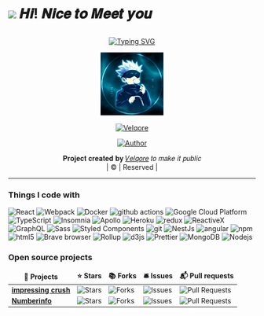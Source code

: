 <h1><img src="https://emojis.slackmojis.com/emojis/images/1531849430/4246/blob-sunglasses.gif?1531849430" width="30"/> 𝑯𝒊! 𝑵𝒊𝒄𝒆 𝒕𝒐 𝑴𝒆𝒆𝒕 𝒚𝒐𝒖</h1>

## <!-- Typing SVG -->
<p align="center">
    <a href="https://git.io/J0hKr">
        <img
        src="https://readme-typing-svg.herokuapp.com?size=30&width=800&lines=𝑰+𝒂𝒎+𝑽𝒆𝒍𝒒𝒐𝒓𝒆.+𝑾𝒆𝒍𝒄𝒐𝒎𝒆+𝒕𝒐+𝑴𝒚+𝑷𝒓𝒐𝒇𝒊𝒍𝒆"
            alt="Typing SVG"
        />
    </a>
</p>

<div align="center">
  <p align="center">
<img src="Devill.jpeg" alt="GIF" width="128" height="128"/>
</p>
 <p align="center">
<a href="mailto:AYUsHtyagi_213@proton.me"><img title="Velqore" src="https://img.shields.io/badge/Velqore-red?colorA=%23ff0000&colorB=%23017e40&style=for-the-badge"></a>
</p>
  <p align="center">
<a href="https://wa.me//+918130784851"><img title="Author" src="https://img.shields.io/badge/Author-Velqore/Hackthcamera?color=blue&style=for-the-badge&logo=whatsapp"></a>
</p>
</div>
<p align="center">
 𝐏𝐫𝐨𝐣𝐞𝐜𝐭 𝐜𝐫𝐞𝐚𝐭𝐞𝐝 𝐛𝐲 <a href="https://github.com/Velqore/">𝑉𝑒𝑙𝑞𝑜𝑟𝑒</a> 𝑡𝑜 𝑚𝑎𝑘𝑒 𝑖𝑡 𝑝𝑢𝑏𝑙𝑖𝑐
    <br>
       | © |
        Reserved |
    <br> 
</p>

----
<h3>Things I code with</h3>
<p>
  <img alt="React" src="https://img.shields.io/badge/-React-45b8d8?style=flat-square&logo=react&logoColor=white" />
  <img alt="Webpack" src="https://img.shields.io/badge/-Webpack-8DD6F9?style=flat-square&logo=webpack&logoColor=white" /> 
  <img alt="Docker" src="https://img.shields.io/badge/-Docker-46a2f1?style=flat-square&logo=docker&logoColor=white" />
  <img alt="github actions" src="https://img.shields.io/badge/-Github_Actions-2088FF?style=flat-square&logo=github-actions&logoColor=white" />
  <img alt="Google Cloud Platform" src="https://img.shields.io/badge/-Google_Cloud_Platform-1a73e8?style=flat-square&logo=google-cloud&logoColor=white" />
  <img alt="TypeScript" src="https://img.shields.io/badge/-TypeScript-007ACC?style=flat-square&logo=typescript&logoColor=white" />
  <img alt="Insomnia" src="https://img.shields.io/badge/-Insomnia-5849BE?style=flat-square&logo=insomnia&logoColor=white" />
  <img alt="Apollo" src="https://img.shields.io/badge/-Apollo%20GraphQL-311C87?style=flat-square&logo=apollo-graphql&logoColor=white" />
  <img alt="Heroku" src="https://img.shields.io/badge/-Heroku-430098?style=flat-square&logo=heroku&logoColor=white" />
  <img alt="redux" src="https://img.shields.io/badge/-Redux-764ABC?style=flat-square&logo=redux&logoColor=white" />
  <img alt="ReactiveX" src="https://img.shields.io/badge/-RxJs-B7178C?style=flat-square&logo=reactivex&logoColor=white" />
  <img alt="GraphQL" src="https://img.shields.io/badge/-GraphQL-E10098?style=flat-square&logo=graphql&logoColor=white" />
  <img alt="Sass" src="https://img.shields.io/badge/-Sass-CC6699?style=flat-square&logo=sass&logoColor=white" />
  <img alt="Styled Components" src="https://img.shields.io/badge/-Styled_Components-db7092?style=flat-square&logo=styled-components&logoColor=white" />
  <img alt="git" src="https://img.shields.io/badge/-Git-F05032?style=flat-square&logo=git&logoColor=white" />
  <img alt="NestJs" src="https://img.shields.io/badge/-NestJs-ea2845?style=flat-square&logo=nestjs&logoColor=white" />
  <img alt="angular" src="https://img.shields.io/badge/-Angular-DD0031?style=flat-square&logo=angular&logoColor=white" />
  <img alt="npm" src="https://img.shields.io/badge/-NPM-CB3837?style=flat-square&logo=npm&logoColor=white" />
  <img alt="html5" src="https://img.shields.io/badge/-HTML5-E34F26?style=flat-square&logo=html5&logoColor=white" />
  <img alt="Brave browser" src="https://img.shields.io/badge/-Brave_Browser-FB542B?style=flat-square&logo=brave&logoColor=white" />
  <img alt="Rollup" src="https://img.shields.io/badge/-Rollup-EC4A3F?style=flat-square&logo=rollup.js&logoColor=white" />
  <img alt="d3js" src="https://img.shields.io/badge/-D3.js-F9A03C?style=flat-square&logo=d3.js&logoColor=white" />
  <img alt="Prettier" src="https://img.shields.io/badge/-Prettier-F7B93E?style=flat-square&logo=prettier&logoColor=white" />
  <img alt="MongoDB" src="https://img.shields.io/badge/-MongoDB-13aa52?style=flat-square&logo=mongodb&logoColor=white" />
  <img alt="Nodejs" src="https://img.shields.io/badge/-Nodejs-43853d?style=flat-square&logo=Node.js&logoColor=white" />
</p>
 
<h3>Open source projects</h3>
<table>
  <thead align="center">
    <tr border: none;>
      <td><b>🎁 Projects</b></td>
      <td><b>⭐ Stars</b></td>
      <td><b>📚 Forks</b></td>
      <td><b>🛎 Issues</b></td>
      <td><b>📬 Pull requests</b></td>
    </tr>
  </thead>
  <tbody>
    <tr>
      <td><a href="https://github.com/thmsgbrt/react-simple-pull-to-refresh"><b>impressing crush</b></a></td>
      <td><img alt="Stars" src="https://img.shields.io/github/stars/Velqore/impressingcrush?style=flat-square&labelColor=343b41"/></td>
      <td><img alt="Forks" src="https://img.shields.io/github/forks/Velqore/impressingcrush?style=flat-square&labelColor=343b41"/></td>
      <td><img alt="Issues" src="https://img.shields.io/github/issues/Velqore/impressimgcrush?style=flat-square&labelColor=343b41"/></td>
      <td><img alt="Pull Requests" src="https://img.shields.io/github/issues-pr/Velqore/impressingcrush?style=flat-square&labelColor=343b41"/></td>
    </tr>
	  <tr>
      <td><a href="https://github.com/thmsgbrt/numberinfo"><b>Numberinfo</b></a></td>
      <td><img alt="Stars" src="https://img.shields.io/github/stars/Velqore/numberinfo?style=flat-square&labelColor=343b41"/></td>
      <td><img alt="Forks" src="https://img.shields.io/github/forks/Velqore/numberinfo?style=flat-square&labelColor=343b41"/></td>
      <td><img alt="Issues" src="https://img.shields.io/github/issues/Velqore/numberinfo?style=flat-square&labelColor=343b41"/></td>
      <td><img alt="Pull Requests" src="https://img.shields.io/github/issues-pr/Velqore/numberinfo?style=flat-square&labelColor=343b41"/></td>
    </tr>
  </tbody>
</table>
